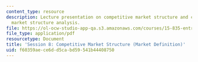 ```yaml
---
content_type: resource
description: Lecture presentation on competitive market structure and customer-oriented
  market structure analysis.
file: https://ol-ocw-studio-app-qa.s3.amazonaws.com/courses/15-835-entrepreneurial-marketing-spring-2002/f60359aece6dd5cabd59541b44408750_session8.pdf
file_type: application/pdf
resourcetype: Document
title: 'Session 8: Competitive Market Structure (Market Definition)'
uid: f60359ae-ce6d-d5ca-bd59-541b44408750
---
```

